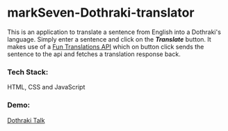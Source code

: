 # markSeven-Dothraki-translator

This is an application to translate a sentence from English into a Dothraki's language. Simply enter a sentence and click on the ***Translate*** button. It makes use of a [Fun Translations API](https://funtranslations.com/) which on button click sends the sentence to the api and fetches a translation response back.

### Tech Stack: 
HTML, CSS and JavaScript

### Demo:
[Dothraki Talk](https://dothraki-translator-gk.netlify.app/)
